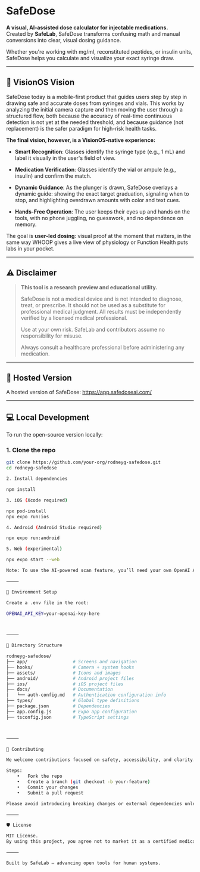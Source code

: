 # SafeDose

**A visual, AI-assisted dose calculator for injectable medications.**  
Created by **SafeLab**, SafeDose transforms confusing math and manual conversions into clear, visual dosing guidance.

Whether you're working with mg/ml, reconstituted peptides, or insulin units, SafeDose helps you calculate and visualize your exact syringe draw.

---

## 🔮 VisionOS Vision

SafeDose today is a mobile-first product that guides users step by step in drawing safe and accurate doses from syringes and vials. This works by analyzing the initial camera capture and then moving the user through a structured flow, both because the accuracy of real-time continuous detection is not yet at the needed threshold, and because guidance (not replacement) is the safer paradigm for high-risk health tasks.

**The final vision, however, is a VisionOS-native experience:**

- **Smart Recognition**: Glasses identify the syringe type (e.g., 1 mL) and label it visually in the user's field of view.

- **Medication Verification**: Glasses identify the vial or ampule (e.g., insulin) and confirm the match.

- **Dynamic Guidance**: As the plunger is drawn, SafeDose overlays a dynamic guide: showing the exact target graduation, signaling when to stop, and highlighting overdrawn amounts with color and text cues.

- **Hands-Free Operation**: The user keeps their eyes up and hands on the tools, with no phone juggling, no guesswork, and no dependence on memory.

The goal is **user-led dosing**: visual proof at the moment that matters, in the same way WHOOP gives a live view of physiology or Function Health puts labs in your pocket.

---

## ⚠️ Disclaimer

> **This tool is a research preview and educational utility.**
>
> SafeDose is not a medical device and is not intended to diagnose, treat, or prescribe. It should not be used as a substitute for professional medical judgment. All results must be independently verified by a licensed medical professional.
>
> Use at your own risk. SafeLab and contributors assume no responsibility for misuse.
>
> Always consult a healthcare professional before administering any medication.

---

## 🚀 Hosted Version

A hosted version of SafeDose: https://app.safedoseai.com/

---

## 💻 Local Development

To run the open-source version locally:

### 1. Clone the repo
```bash
git clone https://github.com/your-org/rodneyg-safedose.git
cd rodneyg-safedose

2. Install dependencies

npm install

3. iOS (Xcode required)

npx pod-install
npx expo run:ios

4. Android (Android Studio required)

npx expo run:android

5. Web (experimental)

npx expo start --web

Note: To use the AI-powered scan feature, you’ll need your own OpenAI API Key.

⸻

🔧 Environment Setup

Create a .env file in the root:

OPENAI_API_KEY=your-openai-key-here



⸻

📁 Directory Structure

rodneyg-safedose/
├── app/                 # Screens and navigation
├── hooks/               # Camera + system hooks
├── assets/              # Icons and images
├── android/             # Android project files
├── ios/                 # iOS project files
├── docs/                # Documentation
│   └── auth-config.md   # Authentication configuration info
├── types/               # Global type definitions
├── package.json         # Dependencies
├── app.config.js        # Expo app configuration
├── tsconfig.json        # TypeScript settings



⸻

🤝 Contributing

We welcome contributions focused on safety, accessibility, and clarity.

Steps:
	•	Fork the repo
	•	Create a branch (git checkout -b your-feature)
	•	Commit your changes
	•	Submit a pull request

Please avoid introducing breaking changes or external dependencies unless necessary.

⸻

🛡 License

MIT License.
By using this project, you agree not to market it as a certified medical device without independent validation and regulatory approval.

⸻

Built by SafeLab — advancing open tools for human systems.

